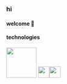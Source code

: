 ### hi

#### welcome 🦭

#### technologies
<img src="https://cdn.jsdelivr.net/gh/devicons/devicon@latest/icons/cypressio/cypressio-original-wordmark.svg" width="80" height="80" /> <img src="https://cdn.jsdelivr.net/gh/devicons/devicon@latest/icons/javascript/javascript-original.svg" width="30" height="30" /><img src="https://cdn.jsdelivr.net/gh/devicons/devicon@latest/icons/githubactions/githubactions-plain.svg" width="30" height="30" />

